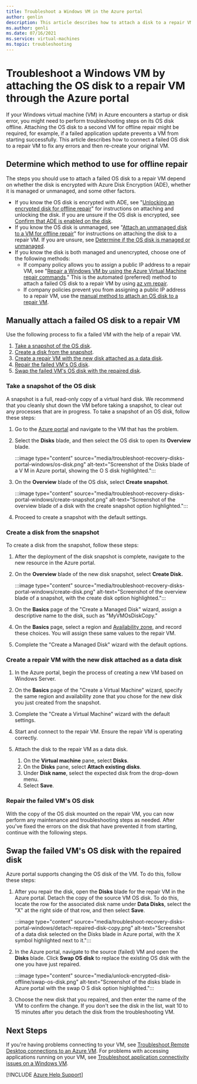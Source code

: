 ```yaml
---
title: Troubleshoot a Windows VM in the Azure portal
author: genlin
description: This article describes how to attach a disk to a repair VM for offline servicing.
ms.author: genli
ms.date: 07/16/2021
ms.service: virtual-machines
ms.topic: troubleshooting
---
```


# Troubleshoot a Windows VM by attaching the OS disk to a repair VM through the Azure portal

If your Windows virtual machine (VM) in Azure encounters a startup or disk error, you might need to perform troubleshooting steps on its OS disk offline. Attaching the OS disk to a second VM for offline repair might be required, for example, if a failed application update prevents a VM from starting successfully. This article describes how to connect a failed OS disk to a repair VM to fix any errors and then re-create your original VM.

## Determine which method to use for offline repair

The steps you should use to attach a failed OS disk to a repair VM depend on whether the disk is encrypted with Azure Disk Encryption (ADE), whether it is managed or unmanaged, and some other factors.

- If you know the OS disk is encrypted with ADE, see "[Unlocking an encrypted disk for offline repair](unlock-encrypted-disk-offline.md)" for instructions on attaching and unlocking the disk. If you are unsure if the OS disk is encrypted, see [Confirm that ADE is enabled on the disk](unlock-encrypted-disk-offline.md#confirm-that-ade-is-enabled-on-the-disk).
- If you know the OS disk is unmanaged, see "[Attach an unmanaged disk to a VM for offline repair](unmanaged-disk-offline-repair.md)" for instructions on attaching the disk to a repair VM. If you are unsure, see [Determine if the OS disk is managed or unmanaged](unmanaged-disk-offline-repair.md#determine-if-the-os-disk-is-managed-or-unmanaged).
- If you know the disk is both managed and unencrypted, choose one of the following methods:
  - If company policy allows you to assign a public IP address to a repair VM, see "[Repair a Windows VM by using the Azure Virtual Machine repair commands](repair-windows-vm-using-azure-virtual-machine-repair-commands.md)."  This is the automated (preferred) method to attach a failed OS disk to a repair VM by using [az vm repair](/cli/azure/vm/repair).
  - If company policies prevent you from assigning a public IP address to a repair VM, use the [manual method to attach an OS disk to a repair VM](#manually-attach-a-failed-os-disk-to-a-repair-vm).

## Manually attach a failed OS disk to a repair VM

Use the following process to fix a failed VM with the help of a repair VM.

1. [Take a snapshot of the OS disk](#take-a-snapshot-of-the-os-disk).
2. [Create a disk from the snapshot](#create-a-disk-from-the-snapshot).
3. [Create a repair VM with the new disk attached as a data disk](#create-a-repair-vm-with-the-new-disk-attached-as-a-data-disk).
4. [Repair the failed VM's OS disk](#repair-the-failed-vms-os-disk).
5. [Swap the failed VM's OS disk with the repaired disk](#swap-the-failed-vms-os-disk-with-the-repaired-disk).

### Take a snapshot of the OS disk

A snapshot is a full, read-only copy of a virtual hard disk. We recommend that you cleanly shut down the VM before taking a snapshot, to clear out any processes that are in progress. To take a snapshot of an OS disk, follow these steps:

1. Go to the [Azure portal](https://portal.azure.com) and navigate to the VM that has the problem.
2. Select the **Disks** blade, and then select the OS disk to open its **Overview** blade.

    :::image type="content" source="media/troubleshoot-recovery-disks-portal-windows/os-disk.png" alt-text="Screenshot of the Disks blade of a V M in Azure portal, showing the O S disk highlighted.":::

3. On the **Overview** blade of the OS disk, select **Create snapshot**.

    :::image type="content" source="media/troubleshoot-recovery-disks-portal-windows/create-snapshot.png" alt-text="Screenshot of the overview blade of a disk with the create snapshot option highlighted.":::

4. Proceed to create a snapshot with the default settings.

### Create a disk from the snapshot

To create a disk from the snapshot, follow these steps:

1. After the deployment of the disk snapshot is complete, navigate to the new resource in the Azure portal.
2. On the **Overview** blade of the new disk snapshot, select **Create Disk.**

    :::image type="content" source="media/troubleshoot-recovery-disks-portal-windows/create-disk.png" alt-text="Screenshot of the overview blade of a snapshot, with the create disk option highlighted.":::

3. On the **Basics** page of the "Create a Managed Disk" wizard, assign a descriptive name to the disk, such as "MyVMOsDiskCopy."
4. On the **Basics** page, select a region and [Availability zone](/azure/availability-zones/az-overview#availability-zones), and record these choices. You will assign these same values to the repair VM.
5. Complete the "Create a Managed Disk" wizard with the default options.

### Create a repair VM with the new disk attached as a data disk

1. In the Azure portal, begin the process of creating a new VM based on Windows Server.
2. On the **Basics** page of the "Create a Virtual Machine" wizard, specify the same region and availability zone that you chose for the new disk you just created from the snapshot.
3. Complete the "Create a Virtual Machine" wizard with the default settings.
4. Start and connect to the repair VM. Ensure the repair VM is operating correctly.
5. Attach the disk to the repair VM as a data disk.

    1. On the **Virtual machine** pane, select **Disks**.
    2. On the **Disks** pane, select **Attach existing disks**.
    3. Under **Disk name**, select the expected disk from the drop-down menu.
    4. Select **Save**.

### Repair the failed VM's OS disk

With the copy of the OS disk mounted on the repair VM, you can now perform any maintenance and troubleshooting steps as needed. After you've fixed the errors on the disk that have prevented it from starting, continue with the following steps.

## Swap the failed VM's OS disk with the repaired disk

Azure portal supports changing the OS disk of the VM. To do this, follow these steps:

1. After you repair the disk, open the **Disks** blade for the repair VM in the Azure portal. Detach the copy of the source VM OS disk. To do this, locate the row for the associated disk name under **Data Disks**, select the "X" at the right side of that row, and then select **Save**.

    :::image type="content" source="media/troubleshoot-recovery-disks-portal-windows/detach-repaired-disk-copy.png" alt-text="Screenshot of a data disk selected on the Disks blade in Azure portal, with the X symbol highlighted next to it.":::

2. In the Azure portal, navigate to the source (failed) VM and open the **Disks** blade. Click **Swap OS disk** to replace the existing OS disk with the one you have just repaired.

    :::image type="content" source="media/unlock-encrypted-disk-offline/swap-os-disk.png" alt-text="Screenshot of the disks blade in Azure portal with the swap O S disk option highlighted.":::

3. Choose the new disk that you repaired, and then enter the name of the VM to confirm the change. If you don't see the disk in the list, wait 10 to 15 minutes after you detach the disk from the troubleshooting VM.

## Next Steps

If you're having problems connecting to your VM, see [Troubleshoot Remote Desktop connections to an Azure VM](troubleshoot-rdp-connection.md). For problems with accessing applications running on your VM, see [Troubleshoot application connectivity issues on a Windows VM](troubleshoot-app-connection.md).

[!INCLUDE [Azure Help Support](../../includes/azure-help-support.md)]
